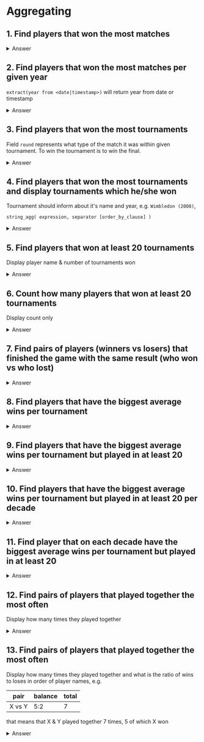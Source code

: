 # Aggregating

## 1. Find players that won the most matches

<details>
  <summary>Answer</summary>
  <p>
  
```sql
select winner_id, winner_name, count(*) as matches_won
from atp_matches m
group by winner_id, winner_name
order by matches_won desc
```
  
  </p>
</details>

## 2. Find players that won the most matches per given year

`extract(year from <date|timestamp>)` will return year from date or timestamp

<details>
  <summary>Answer</summary>
  <p>
  
```sql
select winner_id, winner_name, extract(year from tourney_date) as year, count(*) as matches_won
from atp_matches m
group by winner_id, winner_name, year
order by matches_won desc, year desc;
```
  
  </p>
</details>


## 3. Find players that won the most tournaments

Field `round` represents what type of the match it was within given tournament.
To win the tournament is to win the final. 

<details>
  <summary>Answer</summary>
  <p>
  
```sql
select winner_name,
       count(*) tournament_wins
from atp_matches
where round = 'F'
group by winner_name
order by tournament_wins desc
```
  
  </p>
</details>

## 4. Find players that won the most tournaments and display tournaments which he/she won
 
Tournament should inform about it's name and year, e.g. `Wimbledon (2008)`,

`string_agg( expression, separator [order_by_clause] )`


<details>
  <summary>Answer</summary>
  <p>
  
```sql
select winner_name,
       count(*) tournament_wins,
       string_agg(tourney_name || ' (' || extract(year from tourney_date) || ')', ', ' order by tourney_date)
from atp_matches
where round = 'F'
group by winner_name
order by tournament_wins desc
```
  
  </p>
</details>


## 5. Find players that won at least 20 tournaments

Display player name & number of tournaments won

<details>
  <summary>Answer</summary>
  <p>
  
```sql
select winner_name,
       count(*) tournament_wins
from atp_matches
where round = 'F'
group by winner_name
having count(*) >= 20
order by tournament_wins desc
```

  </p>
</details>


## 6. Count how many players that won at least 20 tournaments

Display count only

<details>
  <summary>Answer</summary>
  <p>
  
```sql
select count(*)
from (
    select winner_name,
           count(*) tournament_wins
    from atp_matches
    where round = 'F'
    group by winner_name
    having count(*) >= 20
) at_least_20
```

  </p>
</details>

## 7. Find pairs of players (winners vs losers) that finished the game with the same result (who won vs who lost) 

<details>
  <summary>Answer</summary>
  <p>
  
```sql
select winner_name,
       loser_name,
       count(*) matches_played
from atp_matches
group by winner_name, loser_name
order by matches_played desc
```
  
  </p>
</details>

## 8. Find players that have the biggest average wins per tournament 

<details>
  <summary>Answer</summary>
  <p>
  
```sql
select winner_name,
       avg(wins_on_tournament) as wins_per_tournament
from (
         select winner_name, count(*) wins_on_tournament
         from atp_matches
         group by winner_name, tourney_id
     ) subset
group by winner_name
order by wins_per_tournament desc
```
  </p>
</details>

## 9. Find players that have the biggest average wins per tournament but played in at least 20

<details>
  <summary>Answer</summary>
  <p>
  
```sql
select winner_name,
       avg(wins_on_tournament) as wins_per_tournament,
       count(*) as tournaments_participated
from (
         select winner_name, count(*) wins_on_tournament
         from atp_matches
         group by winner_name, tourney_id
     ) subset
group by winner_name
having count(*) >= 20
order by wins_per_tournament desc
```
  </p>
</details>

## 10. Find players that have the biggest average wins per tournament but played in at least 20 per decade

<details>
  <summary>Answer</summary>
  <p>
  
```sql
select winner_name,
       decade,
       avg(wins_on_tournament) as wins_per_tournament,
       count(*)                as tournaments_participated
from (
         select winner_name,
                count(*)                                  wins_on_tournament,
                extract(decade from tourney_date) * 10 as decade
         from atp_matches
         group by winner_name, tourney_id, decade
     ) subset
group by winner_name, decade
having count(*) >= 20
order by wins_per_tournament desc
```
  </p>
</details>

## 11. Find player that on each decade have the biggest average wins per tournament but played in at least 20 

<details>
  <summary>Answer</summary>
  <p>
  
```sql
select distinct on (decade) *
from (
         select winner_name,
                decade,
                avg(wins_on_tournament) as wins_per_tournament,
                count(*)                as tournaments_participated
         from (
                  select winner_name,
                         count(*)                                  wins_on_tournament,
                         extract(decade from tourney_date) * 10 as decade
                  from atp_matches
                  group by winner_name, tourney_id, decade
              ) subset
         group by winner_name, decade
         having count(*) >= 20
         order by decade, wins_per_tournament desc
     ) per_decade
```
  
  </p>
</details>

## 12. Find pairs of players that played together the most often

Display how many times they played together

<details>
  <summary>Answer</summary>
  <p>
  
```sql
select *
from (
         select distinct on (pair_id) pair,
                                      (matches_won +
                                       (select count(*)
                                        from atp_matches lost_matches
                                        where won_matches.loser_id = lost_matches.winner_id
                                          and won_matches.winner_id = lost_matches.loser_id)) as total_matches
         from (
                  select winner_name || ' vs ' || loser_name                                   as pair,
                         greatest(winner_id, loser_id) || ' vs ' || least(winner_id, loser_id) as pair_id,
                         winner_id,
                         loser_id,
                         count(*)                                                              as matches_won
                  from atp_matches
                  group by pair, pair_id, winner_id, loser_id
              ) won_matches
         order by pair_id, matches_won desc
     ) sorted
order by total_matches desc
```
  
  </p>
</details>

## 13. Find pairs of players that played together the most often

Display how many times they played together and what is the ratio of wins to loses in order of player names, e.g.

| pair | balance | total
| --- | --- | --- |
| X vs Y | 5:2 | 7

that means that X & Y played together 7 times, 5 of which X won 

<details>
  <summary>Answer</summary>
  <p>
  
```sql
select *
from (
         select distinct on (pair_id) pair,
                                      matches_won || ':' || matches_lost as balance,
                                      matches_won + matches_lost         as total_matches
         from (
                  select pair,
                         pair_id,
                         matches_won,
                         (select count(*)
                          from atp_matches lost_matches
                          where won_matches.loser_id = lost_matches.winner_id
                            and won_matches.winner_id = lost_matches.loser_id) as matches_lost
                  from (
                           select winner_name || ' vs ' || loser_name                                   as pair,
                                  greatest(winner_id, loser_id) || ' vs ' || least(winner_id, loser_id) as pair_id,
                                  winner_id,
                                  loser_id,
                                  count(*)                                                              as matches_won
                           from atp_matches
                           group by pair, pair_id, winner_id, loser_id
                       ) won_matches
              ) total
         order by pair_id, matches_won desc
     ) sortable
order by total_matches desc
```
  
  </p>
</details>

